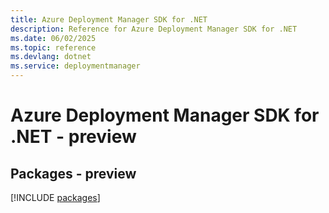 ```yaml
---
title: Azure Deployment Manager SDK for .NET
description: Reference for Azure Deployment Manager SDK for .NET
ms.date: 06/02/2025
ms.topic: reference
ms.devlang: dotnet
ms.service: deploymentmanager
---
```

# Azure Deployment Manager SDK for .NET - preview
## Packages - preview
[!INCLUDE [packages](deployment-manager-index.md)]